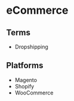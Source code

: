 # eCommerce

## Terms

- Dropshipping

<!--
https://www.udemy.com/course/starting-an-ecommerce-business-in-pakistan/
-->

## Platforms

- Magento
- Shopify
- WooCommerce

<!--
https://github.com/evershopcommerce/evershop
-->
